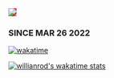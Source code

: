 <!-- <a href="https://wakatime.com"><img src="https://wakatime.com/share/@hamedprog/d0571dc4-bb00-402e-a705-f907d12f3910.png" /></a> -->

<!-- ![Alt text](https://wakatime.com/share/@hamedprog/78d5c184-f937-4e3c-9036-395de6877ed5.svg) -->
<img src="https://wakatime.com/share/@hamedprog/78d5c184-f937-4e3c-9036-395de6877ed5.svg" style="background-color:red">


### SINCE MAR 26 2022

[![wakatime](https://wakatime.com/badge/user/bfde19da-b988-4de7-a13e-78c42df235f6.svg?style=default)](https://wakatime.com/@bfde19da-b988-4de7-a13e-78c42df235f6)

<!-- <a href="https://wakatime.com"><img src="https://wakatime.com/share/@hamedprog/3f51a2a6-8e68-480b-9d2c-c3f7fe1ce199.png" width="400" height="300"/></a> -->

[![willianrod's wakatime stats](https://github-readme-stats.vercel.app/api/wakatime?username=hamedprog)](https://github.com/anuraghazra/github-readme-stats)
